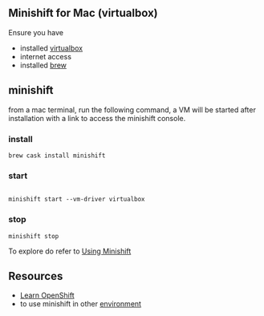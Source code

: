 

## Minishift for Mac (virtualbox)

Ensure you have 

- installed [virtualbox](https://www.virtualbox.org/wiki/Downloads)
- internet access
- installed [brew](https://brew.sh/)


## minishift

from a mac terminal, run the following command, a VM will be started after installation with a link to access the minishift console.


### install
```
brew cask install minishift
```

### start

```

minishift start --vm-driver virtualbox
```

### stop

```
minishift stop
```

To explore do refer to [Using Minishift](https://docs.okd.io/latest/minishift/using/index.html)

## Resources

- [Learn OpenShift](https://learn.openshift.com/)
- to use minishift in other [environment](https://docs.okd.io/latest/minishift/getting-started/preparing-to-install.html)